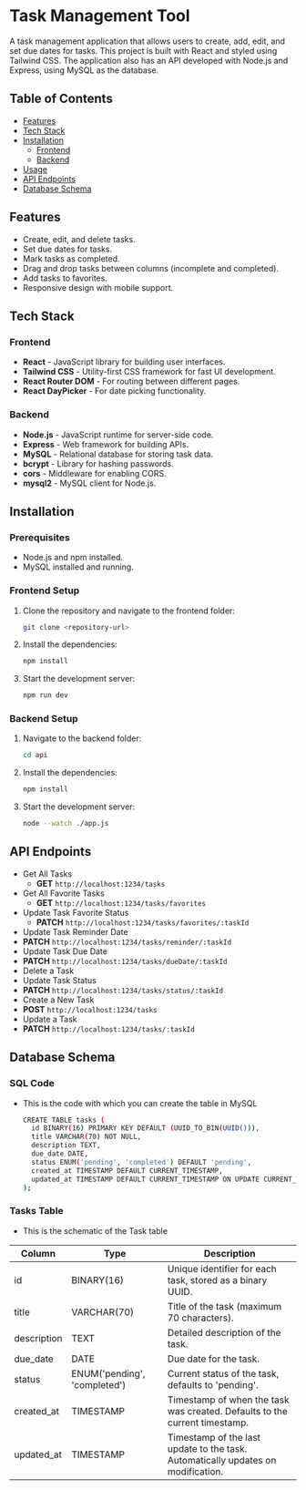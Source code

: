 # Task Management Tool

A task management application that allows users to create, add, edit, and set due dates for tasks. This project is built with React and styled using Tailwind CSS. The application also has an API developed with Node.js and Express, using MySQL as the database.

## Table of Contents

- [Features](#features)
- [Tech Stack](#tech-stack)
- [Installation](#installation)
  - [Frontend](#frontend-setup)
  - [Backend](#backend-setup)
- [Usage](#usage)
- [API Endpoints](#api-endpoints)
- [Database Schema](#database-schema)

## Features

- Create, edit, and delete tasks.
- Set due dates for tasks.
- Mark tasks as completed.
- Drag and drop tasks between columns (incomplete and completed).
- Add tasks to favorites.
- Responsive design with mobile support.

## Tech Stack

### Frontend

- **React** - JavaScript library for building user interfaces.
- **Tailwind CSS** - Utility-first CSS framework for fast UI development.
- **React Router DOM** - For routing between different pages.
- **React DayPicker** - For date picking functionality.

### Backend

- **Node.js** - JavaScript runtime for server-side code.
- **Express** - Web framework for building APIs.
- **MySQL** - Relational database for storing task data.
- **bcrypt** - Library for hashing passwords.
- **cors** - Middleware for enabling CORS.
- **mysql2** - MySQL client for Node.js.

## Installation

### Prerequisites

- Node.js and npm installed.
- MySQL installed and running.

### Frontend Setup

1. Clone the repository and navigate to the frontend folder:

   ```bash
   git clone <repository-url>
   ```

2. Install the dependencies:

   ```bash
   npm install
   ```

3. Start the development server:

   ```bash
   npm run dev
   ```

### Backend Setup

1. Navigate to the backend folder:

   ```bash
   cd api
   ```

2. Install the dependencies:

   ```bash
   npm install
   ```

3. Start the development server:

   ```bash
   node --watch ./app.js
   ```

## API Endpoints

- Get All Tasks
  - **GET** `http://localhost:1234/tasks`
- Get All Favorite Tasks
  - **GET** `http://localhost:1234/tasks/favorites`
- Update Task Favorite Status
  - **PATCH** `http://localhost:1234/tasks/favorites/:taskId`
- Update Task Reminder Date
- **PATCH** `http://localhost:1234/tasks/reminder/:taskId`
- Update Task Due Date
- **PATCH** `http://localhost:1234/tasks/dueDate/:taskId`
- Delete a Task
- Update Task Status
- **PATCH** `http://localhost:1234/tasks/status/:taskId`
- Create a New Task
- **POST** `http://localhost:1234/tasks`
- Update a Task
- **PATCH** `http://localhost:1234/tasks/:taskId`

## Database Schema

### SQL Code

- This is the code with which you can create the table in MySQL

  ```bash
  CREATE TABLE tasks (
    id BINARY(16) PRIMARY KEY DEFAULT (UUID_TO_BIN(UUID())),
    title VARCHAR(70) NOT NULL,
    description TEXT,
    due_date DATE,
    status ENUM('pending', 'completed') DEFAULT 'pending',
    created_at TIMESTAMP DEFAULT CURRENT_TIMESTAMP,
    updated_at TIMESTAMP DEFAULT CURRENT_TIMESTAMP ON UPDATE CURRENT_TIMESTAMP
  );
  ```

### Tasks Table

- This is the schematic of the Task table

| Column      | Type                         | Description                                                                      |
| ----------- | ---------------------------- | -------------------------------------------------------------------------------- |
| id          | BINARY(16)                   | Unique identifier for each task, stored as a binary UUID.                        |
| title       | VARCHAR(70)                  | Title of the task (maximum 70 characters).                                       |
| description | TEXT                         | Detailed description of the task.                                                |
| due_date    | DATE                         | Due date for the task.                                                           |
| status      | ENUM('pending', 'completed') | Current status of the task, defaults to 'pending'.                               |
| created_at  | TIMESTAMP                    | Timestamp of when the task was created. Defaults to the current timestamp.       |
| updated_at  | TIMESTAMP                    | Timestamp of the last update to the task. Automatically updates on modification. |
